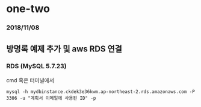 # one-two

### 2018/11/08
## 방명록 예제 추가 및 aws RDS 연결

### RDS (MySQL 5.7.23)

cmd 혹은 터미널에서

~~~
mysql -h mydbinstance.ckdek3e36kwm.ap-northeast-2.rds.amazonaws.com -P 3306 -u "계획서 이메일에 사용된 ID" -p
~~~
